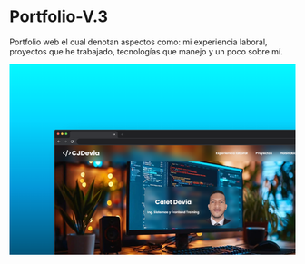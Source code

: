 # Portfolio-V.3
Portfolio web el cual denotan aspectos como: mi experiencia laboral, proyectos que he trabajado, tecnologías que manejo y un poco sobre mí.

![Mockup del portfolio](image/mockup-1.webp)

